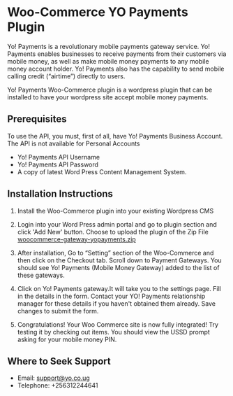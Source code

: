 # Woo-Commerce YO Payments Plugin
Yo! Payments is a revolutionary mobile payments gateway service. Yo! Payments enables businesses to receive payments from their customers via mobile money, as well as make mobile money payments to any mobile money account holder. Yo! Payments also has the capability to send mobile calling credit (“airtime”) directly to users.

Yo! Payments Woo-Commerce plugin is a wordpress plugin that can be installed to have your wordpress site accept mobile money payments.

## Prerequisites
To use the API, you must, first of all, have Yo! Payments Business Account. The API is not available for Personal Accounts

* Yo! Payments API Username
* Yo! Payments API Password
* A copy of latest Word Press Content Management System.

## Installation Instructions
1. Install the Woo-Commerce plugin into your existing Wordpress CMS

2. Login into your Word Press admin portal and go to plugin section and click 'Add New' button. Choose to upload the plugin of the Zip File [woocommerce-gateway-yopayments.zip](woocommerce-gateway-yopayments.zip)

3. After installation, Go to “Setting” section of the Woo-Commerce and then click on the Checkout tab. Scroll down to Payment Gateways. You should see Yo! Payments (Mobile Money Gateway) added to the list of these gateways.

4. Click on Yo! Payments gateway.It will take you to the settings page. Fill in the details in the form. Contact your YO! Payments relationship manager for these details if you haven't obtained them already. Save changes to submit the form.

5. Congratulations! Your Woo Commerce site is now fully integrated! Try testing it by checking out items. You should view the USSD prompt asking for your mobile money PIN.

## Where to Seek Support

* Email: support@yo.co.ug
* Telephone: +256312244641
